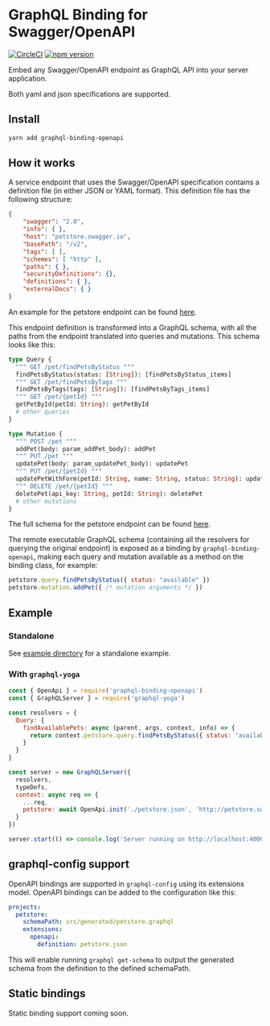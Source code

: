 # GraphQL Binding for Swagger/OpenAPI

[![CircleCI](https://circleci.com/gh/graphql-binding/graphql-binding-openapi.svg?style=shield)](https://circleci.com/gh/graphql-binding/graphql-binding-openapi) [![npm version](https://badge.fury.io/js/graphql-binding-openapi.svg)](https://badge.fury.io/js/graphql-binding-openapi)

Embed any Swagger/OpenAPI endpoint as GraphQL API into your server application.

Both yaml and json specifications are supported.

## Install

```sh
yarn add graphql-binding-openapi
```

## How it works

A service endpoint that uses the Swagger/OpenAPI specification contains a definition file (in either JSON or YAML format). This definition file has the following structure:
```json
{
    "swagger": "2.0",
    "info": { },
    "host": "petstore.swagger.io",
    "basePath": "/v2",
    "tags": [ ],
    "schemes": [ "http" ],
    "paths": { },
    "securityDefinitions": {},
    "definitions": { },
    "externalDocs": { }
}
```
An example for the petstore endpoint can be found [here](./example/petstore.json).

This endpoint definition is transformed into a GraphQL schema, with all the paths from the endpoint translated into queries and mutations. This schema looks like this:
```graphql
type Query {
  """ GET /pet/findPetsByStatus """
  findPetsByStatus(status: [String]): [findPetsByStatus_items]
  """ GET /pet/findPetsByTags """
  findPetsByTags(tags: [String]): [findPetsByTags_items]
  """ GET /pet/{petId} """
  getPetById(petId: String): getPetById
  # other queries
}

type Mutation {
  """ POST /pet """
  addPet(body: param_addPet_body): addPet
  """ PUT /pet """
  updatePet(body: param_updatePet_body): updatePet
  """ PUT /pet/{petId} """
  updatePetWithForm(petId: String, name: String, status: String): updatePetWithForm
  """ DELETE /pet/{petId} """
  deletePet(api_key: String, petId: String): deletePet
  # other mutations
}
```
The full schema for the petstore endpoint can be found [here](./petstore.graphql).

The remote executable GraphQL schema (containing all the resolvers for querying the original endpoint) is exposed as a binding by `graphql-binding-openapi`, making each query and mutation available as a method on the binding class, for example:
```js
petstore.query.findPetsByStatus({ status: "available" })
petstore.mutation.addPet({ /* mutation arguments */ })
```

## Example

### Standalone
See [example directory](example) for a standalone example.

### With `graphql-yoga`
```js
const { OpenApi } = require('graphql-binding-openapi')
const { GraphQLServer } = require('graphql-yoga')

const resolvers = {
  Query: {
    findAvailablePets: async (parent, args, context, info) => {
      return context.petstore.query.findPetsByStatus({ status: "available" }, context, info)
    }
  }
}

const server = new GraphQLServer({ 
  resolvers, 
  typeDefs,
  context: async req => {
    ...req,
    petstore: await OpenApi.init('./petstore.json', 'http://petstore.swagger.io/v2')
  }
})

server.start(() => console.log('Server running on http://localhost:4000'))
```

## graphql-config support

OpenAPI bindings are supported in `graphql-config` using its extensions model. OpenAPI bindings can be added to the configuration like this:
```yaml
projects:
  petstore:
    schemaPath: src/generated/petstore.graphql
    extensions:
      openapi:
        definition: petstore.json
```
This will enable running `graphql get-schema` to output the generated schema from the definition to the defined schemaPath.

## Static bindings
Static binding support coming soon.


